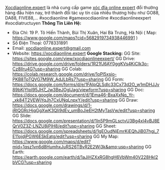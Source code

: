 <a href="https://xocdiaonline.expert">Xocdiaonline.expert</a> là nhà cung cấp game <a href="https://xocdiaonline.expert">xóc đĩa online expert</a> đổi thưởng hàng đầu hiện nay, trở thành đối tác uy tín của nhiều thương hiệu như GO88, DA88, FIVE88,...
#xocdiaonline #gamexocdiaonline #xocdiaonlineexpert #xocdiatructuyen
<strong>Thông Tin Liên Hệ:</strong>
- Địa Chỉ: 19 P. Tô Hiến Thành, Bùi Thị Xuân, Hai Bà Trưng, Hà Nội
( Map: <a href="https://www.google.com/maps?cid=5682919734938446991">https://www.google.com/maps?cid=5682919734938446991</a> )
- Số Điện Thoại: 0778331891
- Email: xocdiaonline.expert@gmail.com
- Website: <a href="https://xocdiaonline.expert">https://xocdiaonline.expert</a>
<strong>Google Stacking:</strong>
GG Site: <a href="https://sites.google.com/view/xocdiaonlineexpert/">https://sites.google.com/view/xocdiaonlineexpert/</a>
GG Drive: <a href="https://drive.google.com/drive/folders/1R21fJ6AY0ggKVs4KiClk3o-Cz8llru4G?usp=sharing">https://drive.google.com/drive/folders/1R21fJ6AY0ggKVs4KiClk3o-Cz8llru4G?usp=sharing</a>
GG Colab: <a href="https://colab.research.google.com/drive/1oPl5xsio-PKB8TpTQVG7M9W_AdJLbRs7?usp=sharing">https://colab.research.google.com/drive/1oPl5xsio-PKB8TpTQVG7M9W_AdJLbRs7?usp=sharing</a>
GG Form: <a href="https://docs.google.com/forms/d/e/1FAIpQLSdlc33Cx73d2O_w1mDHJJv89bKjYtpI95JH7_Jw3BeJOgIJag/viewform?usp=sharing">https://docs.google.com/forms/d/e/1FAIpQLSdlc33Cx73d2O_w1mDHJJv89bKjYtpI95JH7_Jw3BeJOgIJag/viewform?usp=sharing</a>
GG Doc: <a href="https://docs.google.com/document/d/1Ema46-BxaXxNq_Yr-_xk84T2VEWjYqJh7CxUNqLnpxY/edit?usp=sharing">https://docs.google.com/document/d/1Ema46-BxaXxNq_Yr-_xk84T2VEWjYqJh7CxUNqLnpxY/edit?usp=sharing</a>
GG Draw: <a href="https://docs.google.com/drawings/d/1-iRIQGRcHjqGgXwK3QIi9dEv_umBoJieEH2tMyTasVw/edit?usp=sharing">https://docs.google.com/drawings/d/1-iRIQGRcHjqGgXwK3QIi9dEv_umBoJieEH2tMyTasVw/edit?usp=sharing</a>
GG Slide: <a href="https://docs.google.com/presentation/d/1In5P9mGLsctvU3Bg4xI4vBJ8EQrV0Z3Z-LNZU8jPIH8/edit?usp=sharing">https://docs.google.com/presentation/d/1In5P9mGLsctvU3Bg4xI4vBJ8EQrV0Z3Z-LNZU8jPIH8/edit?usp=sharing</a>
GG Sheet: <a href="https://docs.google.com/spreadsheets/d/1gEOudNjEmrKiEQhJiB07hgj_7E11ojdjPGW6ESkEatg/edit?usp=sharing">https://docs.google.com/spreadsheets/d/1gEOudNjEmrKiEQhJiB07hgj_7E11ojdjPGW6ESkEatg/edit?usp=sharing</a>
GG My Map: <a href="https://www.google.com/maps/d/edit?mid=1qsz1vn6d8HumhxJuRS26TBvR2E2Wj3k&amp;usp=sharing">https://www.google.com/maps/d/edit?mid=1qsz1vn6d8HumhxJuRS26TBvR2E2Wj3k&amp;usp=sharing</a>
GG Earth: <a href="https://earth.google.com/earth/d/1aJiHZXxRG8hgH6VbWm40V228Hkl2bVCG?usp=sharing">https://earth.google.com/earth/d/1aJiHZXxRG8hgH6VbWm40V228Hkl2bVCG?usp=sharing</a>